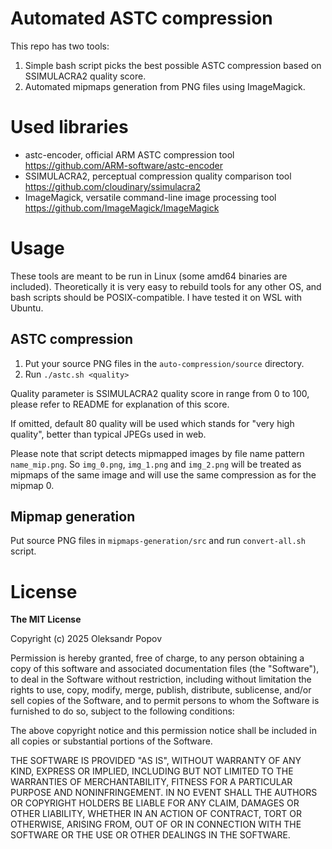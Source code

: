 # Automated ASTC compression

This repo has two tools:
1. Simple bash script picks the best possible ASTC compression based on SSIMULACRA2 quality score.
2. Automated mipmaps generation from PNG files using ImageMagick.

# Used libraries

- astc-encoder, official ARM ASTC compression tool https://github.com/ARM-software/astc-encoder
- SSIMULACRA2, perceptual compression quality comparison tool https://github.com/cloudinary/ssimulacra2
- ImageMagick, versatile command-line image processing tool https://github.com/ImageMagick/ImageMagick

# Usage

These tools are meant to be run in Linux (some amd64 binaries are included). Theoretically it is very easy to rebuild tools for any other OS, and bash scripts should be POSIX-compatible.
I have tested it on WSL with Ubuntu.

## ASTC compression

1. Put your source PNG files in the `auto-compression/source` directory.
2. Run `./astc.sh <quality>`

Quality parameter is SSIMULACRA2 quality score in range from 0 to 100, please refer to README for explanation of this score.

If omitted, default 80 quality will be used which stands for "very high quality", better than typical JPEGs used in web.

Please note that script detects mipmapped images by file name pattern `name_mip.png`. So `img_0.png`, `img_1.png` and `img_2.png` will be treated as mipmaps of the same image and will use the same compression as for the mipmap 0.

## Mipmap generation

Put source PNG files in `mipmaps-generation/src` and run `convert-all.sh` script.

# License

**The MIT License**

Copyright (c) 2025 Oleksandr Popov

Permission is hereby granted, free of charge, to any person obtaining a copy of this software and associated documentation files (the "Software"), to deal in the Software without restriction, including without limitation the rights to use, copy, modify, merge, publish, distribute, sublicense, and/or sell copies of the Software, and to permit persons to whom the Software is furnished to do so, subject to the following conditions:

The above copyright notice and this permission notice shall be included in all copies or substantial portions of the Software.

THE SOFTWARE IS PROVIDED "AS IS", WITHOUT WARRANTY OF ANY KIND, EXPRESS OR IMPLIED, INCLUDING BUT NOT LIMITED TO THE WARRANTIES OF MERCHANTABILITY, FITNESS FOR A PARTICULAR PURPOSE AND NONINFRINGEMENT. IN NO EVENT SHALL THE AUTHORS OR COPYRIGHT HOLDERS BE LIABLE FOR ANY CLAIM, DAMAGES OR OTHER LIABILITY, WHETHER IN AN ACTION OF CONTRACT, TORT OR OTHERWISE, ARISING FROM, OUT OF OR IN CONNECTION WITH THE SOFTWARE OR THE USE OR OTHER DEALINGS IN THE SOFTWARE.
